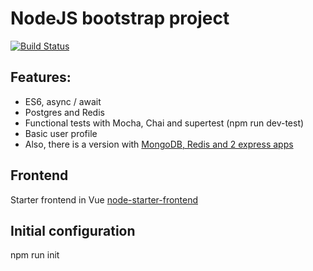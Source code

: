 # NodeJS bootstrap project
[![Build Status](http://api.travis-ci.org/oleurud/node-starter.svg?branch=master)](http://travis-ci.org/oleurud/node-starter)

## Features:
- ES6, async / await
- Postgres and Redis
- Functional tests with Mocha, Chai and supertest (npm run dev-test)
- Basic user profile
- Also, there is a version with [MongoDB, Redis and 2 express apps](https://github.com/oleurud/node-starter/tree/mongo-redis)

## Frontend
Starter frontend in Vue [node-starter-frontend](https://github.com/oleurud/node-starter-frontend)

## Initial configuration
npm run init
